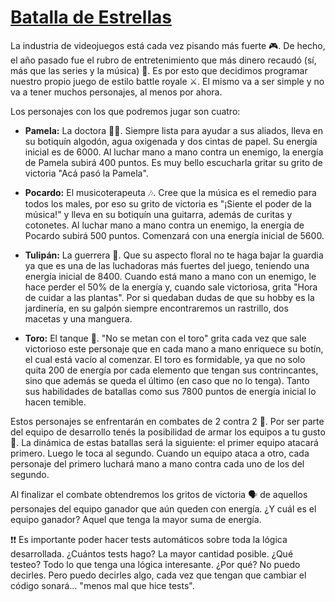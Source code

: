 # [Batalla de Estrellas](https://docs.google.com/document/d/1rYAok4Vb5P6euBrXO2bR7AP-QWe2kRz74Fa__vXZQoE/edit#heading=h.hbdipc4cvuwl)

La industria de videojuegos está cada vez pisando más fuerte 🎮. De hecho, el año pasado fue el rubro de entretenimiento que más dinero recaudó (sí, más que las series y la música) 🤑. Es por esto que decidimos programar nuestro propio juego de estilo battle royale ⚔️. El mismo va a ser simple y no va a tener muchos personajes, al menos por ahora.

Los personajes con los que podremos jugar son cuatro:

- **Pamela:** La doctora 👩‍⚕️. Siempre lista para ayudar a sus aliados, lleva en su botiquín algodón, agua oxigenada y dos cintas de papel. Su energía inicial es de 6000. Al luchar mano a mano contra un enemigo, la energía de Pamela subirá 400 puntos. Es muy bello escucharla gritar su grito de victoria "Acá pasó la Pamela".

- **Pocardo:** El musicoterapeuta 🎶. Cree que la música es el remedio para todos los males, por eso su grito de victoria es "¡Siente el poder de la música!" y lleva en su botiquín una guitarra, además de curitas y cotonetes. Al luchar mano a mano contra un enemigo, la energía de Pocardo subirá 500 puntos. Comenzará con una energía inicial de 5600.

- **Tulipán:** La guerrera 🌷. Que su aspecto floral no te haga bajar la guardia ya que es una de las luchadoras más fuertes del juego, teniendo una energía inicial de 8400. Cuando está mano a mano con un enemigo, le hace perder el 50% de la energía y, cuando sale victoriosa, grita "Hora de cuidar a las plantas". Por si quedaban dudas de que su hobby es la jardinería, en su galpón siempre encontraremos un rastrillo, dos macetas y una manguera.

- **Toro:** El tanque 🐂. "No se metan con el toro" grita cada vez que sale victorioso este personaje que en cada mano a mano enriquece su botín, el cual está vacío al comenzar. El toro es formidable, ya que no solo quita 200 de energía por cada elemento que tengan sus contrincantes, sino que además se queda el último (en caso que no lo tenga). Tanto sus habilidades de batallas como sus 7800 puntos de energía inicial lo hacen temible.

Estos personajes se enfrentarán en combates de 2 contra 2 🥊. Por ser parte del equipo de desarrollo tenés la posibilidad de armar los equipos a tu gusto 🎉. La dinámica de estas batallas será la siguiente: el primer equipo atacará primero. Luego le toca al segundo. Cuando un equipo ataca a otro, cada personaje del primero luchará mano a mano contra cada uno de los del segundo.

Al finalizar el combate obtendremos los gritos de victoria 🗣️ de aquellos personajes del equipo ganador que aún queden con energía. ¿Y cuál es el equipo ganador? Aquel que tenga la mayor suma de energía.

❗❗ Es importante poder hacer tests automáticos sobre toda la lógica desarrollada. ¿Cuántos tests hago? La mayor cantidad posible. ¿Qué testeo? Todo lo que tenga una lógica interesante. ¿Por qué? No puedo decirles. Pero puedo decirles algo, cada vez que tengan que cambiar el código sonará… "menos mal que hice tests".
